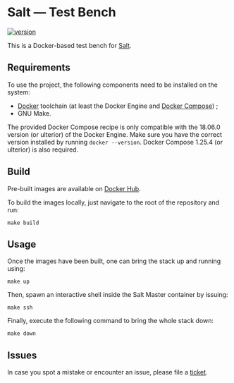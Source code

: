 # Salt — Test Bench

[![version](https://img.shields.io/badge/version-2020.1a-blue)](https://github.com/sk4la/salt-bench)

This is a Docker-based test bench for [Salt](https://docs.saltstack.com/en/latest/).

## Requirements

To use the project, the following components need to be installed on the system:

* [Docker](https://docs.docker.com/install/) toolchain (at least the Docker Engine and [Docker Compose](https://docs.docker.com/compose/install/)) ;
* GNU Make.

The provided Docker Compose recipe is only compatible with the 18.06.0 version (or ulterior) of the Docker Engine. Make sure you have the correct version installed by running `docker --version`. Docker Compose 1.25.4 (or ulterior) is also required.

## Build

Pre-built images are available on [Docker Hub](https://hub.docker.com/u/sk4labs).

To build the images locally, just navigate to the root of the repository and run:

```shell
make build
```

## Usage

Once the images have been built, one can bring the stack up and running using:

```shell
make up
```

Then, spawn an interactive shell inside the Salt Master container by issuing:

```shell
make ssh
```

Finally, execute the following command to bring the whole stack down:

```shell
make down
```

## Issues

In case you spot a mistake or encounter an issue, please file a [ticket](https://github.com/sk4la/salt-bench/issues).
